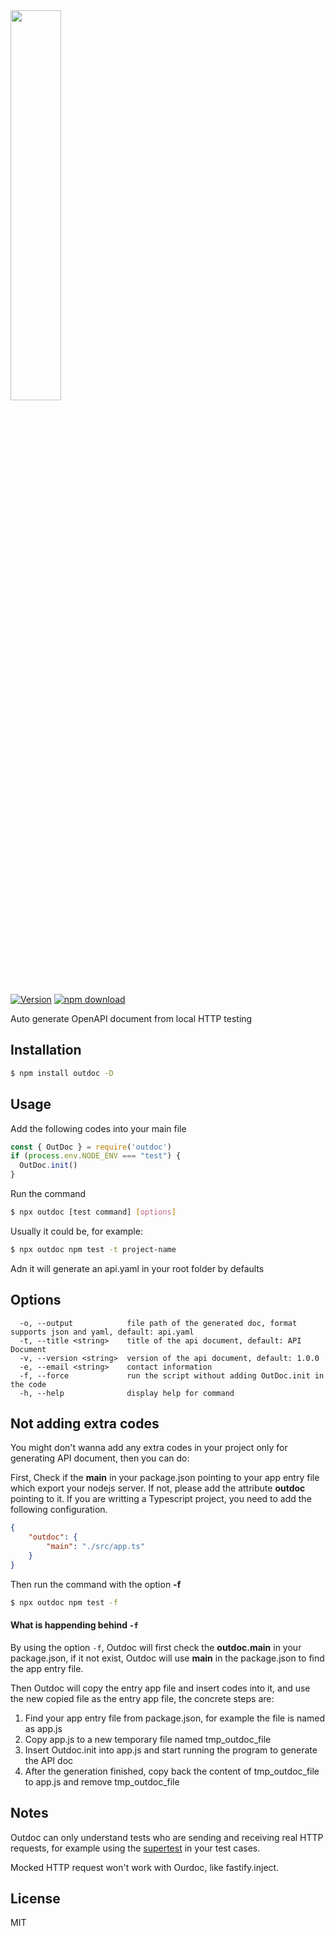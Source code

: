 <img width="40%" height="40%" src="https://user-images.githubusercontent.com/5305874/189351845-477cc7e1-cd6e-40c2-ae44-9bd169a41595.png" />

[![Version](http://img.shields.io/npm/v/outdoc.svg)](https://www.npmjs.org/package/outdoc)
[![npm download][download-image]][download-url]

[download-image]: https://img.shields.io/npm/dm/outdoc.svg?style=flat-square
[download-url]: https://npmjs.org/package/outdoc

Auto generate OpenAPI document from local HTTP testing

## Installation

```bash
$ npm install outdoc -D
```

## Usage

Add the following codes into your main file

```js
const { OutDoc } = require('outdoc')
if (process.env.NODE_ENV === "test") {
  OutDoc.init()
}
```

Run the command

```bash
$ npx outdoc [test command] [options]
```

Usually it could be, for example:

```bash
$ npx outdoc npm test -t project-name
```

Adn it will generate an api.yaml in your root folder by defaults


## Options

```
  -o, --output            file path of the generated doc, format supports json and yaml, default: api.yaml
  -t, --title <string>    title of the api document, default: API Document
  -v, --version <string>  version of the api document, default: 1.0.0
  -e, --email <string>    contact information
  -f, --force             run the script without adding OutDoc.init in the code 
  -h, --help              display help for command
```

## Not adding extra codes
You might don't wanna add any extra codes in your project only for generating API document, then you can do:

First, Check if the **main** in your package.json pointing to your app entry file which export your nodejs server. If not, please add the attribute **outdoc** pointing to it. If you are writting a Typescript project, you need to add the following configuration.

```json
{
	"outdoc": {
		"main": "./src/app.ts"
	}
}
```

Then run the command with the option **-f**

```bash
$ npx outdoc npm test -f
```

#### What is happending behind `-f`

By using the option `-f`, Outdoc will first check the **outdoc.main** in your package.json, if it not exist, Outdoc will use **main** in the package.json to find the app entry file.

Then Outdoc will copy the entry app file and insert codes into it, and use the new copied file as the entry app file, the concrete steps are:

1. Find your app entry file from package.json, for example the file is named as app.js
2. Copy app.js to a new temporary file named tmp_outdoc_file
3. Insert Outdoc.init into app.js and start running the program to generate the API doc
4. After the generation finished, copy back the content of tmp_outdoc_file to app.js and remove tmp_outdoc_file


## Notes

Outdoc can only understand tests who are sending and receiving real HTTP requests, for example using the [supertest](https://github.com/visionmedia/supertest) in your test cases.

Mocked HTTP request won't work with Ourdoc, like fastify.inject.

## License

MIT
